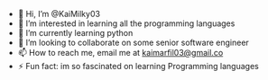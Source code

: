 - 👋 Hi, I’m @KaiMilky03
- 👀 I’m interested in learning all the programming languages
- 🌱 I’m currently learning python 
- 💞️ I’m looking to collaborate on some senior software engineer 
- 📫 How to reach me, email me at kaimarfil03@gmail.co
- ⚡ Fun fact: im so fascinated on learning Programming languages 

<!---
KaiMilky03/KaiMilky03 is a ✨ special ✨ repository because its `README.md` (this file) appears on your GitHub profile.
You can click the Preview link to take a look at your changes.
--->
